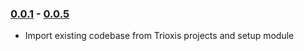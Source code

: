 ### [0.0.1](https://github.com/trioxis/immutable-react-form/releases/tag/v0.0.1) - [0.0.5](https://github.com/trioxis/immutable-react-form/releases/tag/v0.0.5)

- Import existing codebase from Trioxis projects and setup module
